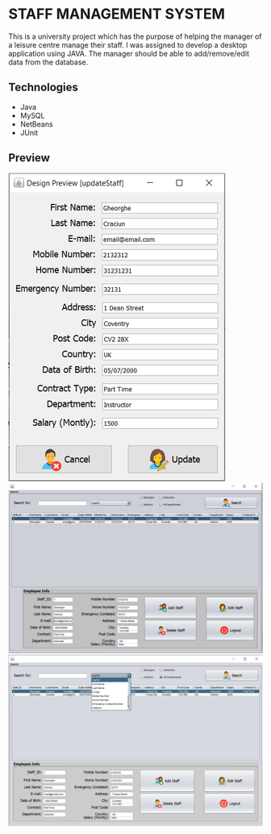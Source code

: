 # STAFF MANAGEMENT SYSTEM

This is a university project which has the purpose of helping the manager of a leisure centre manage their staff. I was assigned to develop a desktop application using JAVA. The manager should be able to add/remove/edit data from the database.

## Technologies

- Java
- MySQL
- NetBeans
- JUnit

## Preview

![Alt text](PreviewImages/add:update.png?raw=true "Add/Update")
![Alt text](PreviewImages/main.png?raw=true "Main")
![Alt text](PreviewImages/main2.png?raw=true "Main")
